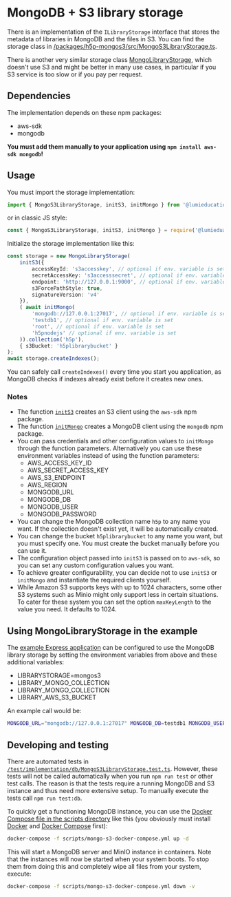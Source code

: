 # MongoDB + S3 library storage

There is an implementation of the `ILibraryStorage` interface that stores the
metadata of libraries in MongoDB and the files in S3. You can find the storage
class in
[/packages/h5p-mongos3/src/MongoS3LibraryStorage.ts](/packages/h5p-mongos3/src/MongoS3LibraryStorage.ts).

There is another very similar storage class
[MongoLibraryStorage](mongo-library-storage.md), which doesn't use S3 and might
be better in many use cases, in particular if you S3 service is too slow or if
you pay per request.

## Dependencies

The implementation depends on these npm packages:

* aws-sdk
* mongodb

**You must add them manually to your application using `npm install aws-sdk
mongodb`!**

## Usage

You must import the storage implementation:

```typescript
import { MongoS3LibraryStorage, initS3, initMongo } from '@lumieducation/h5p-mongos3';
```

or in classic JS style:

```javascript
const { MongoS3LibraryStorage, initS3, initMongo } = require('@lumieduation/h5p-mongos3');
```

Initialize the storage implementation like this:

```typescript
const storage = new MongoLibraryStorage(        
    initS3({
        accessKeyId: 's3accesskey', // optional if env. variable is set
        secretAccessKey: 's3accesssecret', // optional if env. variable is set
        endpoint: 'http://127.0.0.1:9000', // optional if env. variable is set
        s3ForcePathStyle: true,
        signatureVersion: 'v4'
    }),
    ( await initMongo(
        'mongodb://127.0.0.1:27017', // optional if env. variable is set
        'testdb1', // optional if env. variable is set
        'root', // optional if env. variable is set
        'h5pnodejs' // optional if env. variable is set
    )).collection('h5p'),
    { s3Bucket: 'h5plibrarybucket' }
);
await storage.createIndexes();
```

You can safely call `createIndexes()` every time you start you application, as
MongoDB checks if indexes already exist before it creates new ones.

### Notes

* The function [`initS3`](/packages/h5p-mongos3/src/initS3.ts) creates an S3 client using the `aws-sdk` npm package.
* The function [`initMongo`](/packages/h5p-mongos3/src/initMongo.ts) creates a MongoDB client using the `mongodb` npm package.
* You can pass credentials and other configuration values to `initMongo` through the function parameters. Alternatively you can use these environment variables instead of using the function parameters:
  * AWS_ACCESS_KEY_ID
  * AWS_SECRET_ACCESS_KEY
  * AWS_S3_ENDPOINT
  * AWS_REGION
  * MONGODB_URL
  * MONGODB_DB
  * MONGODB_USER
  * MONGODB_PASSWORD
* You can change the MongoDB collection name `h5p` to any name you want. If the collection doesn't exist yet, it will be automatically created.
* You can change the bucket `h5plibrarybucket` to any name you want, but you must specify one. You must create the bucket manually before you can use it.
* The configuration object passed into `initS3` is passed on to `aws-sdk`, so you can set any custom configuration values you want.
* To achieve greater configurability, you can decide not to use `initS3` or `initMongo` and instantiate the required clients yourself.
* While Amazon S3 supports keys with up to 1024 characters, some other S3 systems such as Minio might only support less in certain situations. To cater for these system you can set the option `maxKeyLength` to the value you need. It defaults to 1024.

## Using MongoLibraryStorage in the example

The [example Express application](/packages/h5p-main/src/express.ts) can be
configured to use the MongoDB library storage by setting the environment variables
from above and these additional variables:

* LIBRARYSTORAGE=mongos3
* LIBRARY_MONGO_COLLECTION
* LIBRARY_MONGO_COLLECTION
* LIBRARY_AWS_S3_BUCKET

An example call would be:

```bash
MONGODB_URL="mongodb://127.0.0.1:27017" MONGODB_DB=testdb1 MONGODB_USER=root MONGODB_PASSWORD=h5pnodejs LIBRARYSTORAGE=mongos3 LIBRARY_MONGO_COLLECTION=h5p LIBRARY_AWS_S3_BUCKET=h5plibrarybucket npm start
```

## Developing and testing

There are automated tests in
[`/test/implementation/db/MongoS3LibraryStorage.test.ts`](/packages/h5p-mongos3/test/MongoS3LibraryStorage.test.ts).
However, these tests will not be called automatically when you run `npm run
test` or other test calls. The reason is that the tests require a running
MongoDB and S3 instance and thus need more extensive setup. To manually execute
the tests call `npm run test:db`.

To quickly get a functioning MongoDB instance, you can use the [Docker
Compose file in the scripts directory](/scripts/mongo-s3-docker-compose.yml)
like this (you obviously must install
[Docker](https://docs.docker.com/engine/install/) and [Docker
Compose](https://docs.docker.com/compose/install/) first):

```bash
docker-compose -f scripts/mongo-s3-docker-compose.yml up -d
```

This will start a MongoDB server and MinIO instance in containers. Note that the
instances will now be started when your system boots. To stop them from doing
this and completely wipe all files from your system, execute:

```bash
docker-compose -f scripts/mongo-s3-docker-compose.yml down -v
```
